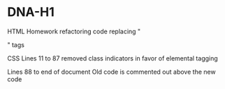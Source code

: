 # DNA-H1
HTML Homework refactoring code replacing "<div>" tags

CSS
Lines 11 to 87 
removed class indicators in favor of elemental tagging 

Lines 88 to end of document
Old code is commented out above the new code
